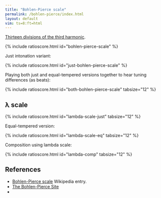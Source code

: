 ```yaml
---
title: "Bohlen-Pierce scale"
permalink: /bohlen-pierce/index.html
layout: default
vim: ts=8:ft=html
---
```


<a href="/equal-temperament/?o=3&d=13&t=120&r=C4&i=71">Thirteen divisions of the third harmonic</a>.

{% include ratioscore.html id="bohlen-pierce-scale" %}
<script type="application/x-ratioscore" id="bohlen-pierce-scale">
!!!OTL: Equal-tempered Bohlen-Pierce scale
**dtime	**ratio	**cents
*MM120	*I#71	*I#71
*	*ref:C4	*ref:C4
1	3^(0/13)	0c
1	3^(1/13)	146.3c
1	3^(2/13)	292.61c
1	3^(3/13)	438.91c
1	3^(4/13)	585.22c
1	3^(5/13)	731.52c
1	3^(6/13)	877.83c
1	3^(7/13)	1024.13c
1	3^(8/13)	1170.43c
1	3^(9/13)	1316.74c
1	3^(10/13)	1463.04c
1	3^(11/13)	1609.35c
1	3^(12/13)	1755.65c
1	3^(13/13)	1901.96c
*-	*-	*-
</script>

Just intonation variant:

{% include ratioscore.html id="just-bohlen-pierce-scale" %}
<script type="application/x-ratioscore" id="just-bohlen-pierce-scale">
!!!OTL: Just Bohlen-Pierce scale
**dtime	**ratio
*MM144	*Iclars
*	*ref:C3
1	1
1	27/25
1	25/21
1	9/7
1	7/5
1	75/49
1	5/3
1	9/5
1	49/25
1	15/7
1	7/3
1	63/25
1	25/9
2	3/1
*-	*-
</script>

Playing both just and equal-tempered versions together to hear
tuning differences (as beats):

{% include ratioscore.html id="both-bohlen-pierce-scale" tabsize="12" %}
<script type="application/x-ratioscore" id="both-bohlen-pierce-scale">
!!!OTL: Bohlen-Pierce scales (just and equal-tempered)
**dtime	**ratio	**ratio	**difference
*	*Iclars	*Iclars	*
*	*ref:C3	*ref:C3	*
1	1	3^(0/13)	0.00c
1	27/25	3^(1/13)	13.06c
1	25/21	3^(2/13)	-9.24c
1	9/7	3^(3/13)	3.83c
1	7/5	3^(4/13)	2.71c
1	75/49	3^(5/13)	-5.41c
1	5/3	3^(6/13)	-6.53c
1	9/5	3^(7/13)	6.53c
1	49/25	3^(8/13)	5.42c
1	15/7	3^(9/13)	-2.70c
1	7/3	3^(10/13)	-3.82c
1	63/25	3^(11/13)	9.24c
1	25/9	3^(12/13)	-13.06c
2	3/1	3^(13/13)	0.00c
*-	*-	*-	*-

</script>






<h2> &lambda; scale </h2>


{% include ratioscore.html id="lambda-scale-just" tabsize="12" %}
<script type="application/x-ratioscore" id="lambda-scale-just">
!!!OTL: &lambda; scale
**dtime	**ratio
*MM144	*Iclars
*	*ref:C3
1	C
1	D
1	E
1	F
1	G
1	H
1	J
1	A
1	B
1	C*3
*-	*-
!!!RDF**ratio: C = 1:1
!!!RDF**ratio: D = 25:21
!!!RDF**ratio: E = 9:7
!!!RDF**ratio: F = 7:5
!!!RDF**ratio: G = 5:3
!!!RDF**ratio: H = 9:5
!!!RDF**ratio: J = 15:7
!!!RDF**ratio: A = 7:3
!!!RDF**ratio: B = 25:9
</script>

Equal-tempered version:

{% include ratioscore.html id="lambda-scale-eq" tabsize="12" %}
<script type="application/x-ratioscore" id="lambda-scale-eq">
!!!OTL: &lambda; scale (equal temperament)
**dtime	**ratio
*MM144	*Iclars
*	*ref:C3
1	C
1	D
1	E
1	F
1	G
1	H
1	J
1	A
1	B
1	C*3
*-	*-
!!!RDF**ratio: C = 0c
!!!RDF**ratio: D = 301.85c
!!!RDF**ratio: E = 435.08c
!!!RDF**ratio: F = 582.51c
!!!RDF**ratio: G = 884.36c
!!!RDF**ratio: H = 1017.60c
!!!RDF**ratio: J = 1319.44c
!!!RDF**ratio: A = 1466.87c
!!!RDF**ratio: B = 1768.72c
</script>


Composition using lambda scale:

{% include ratioscore.html id="lambda-comp" tabsize="12" %}
<script type="application/x-ratioscore" id="lambda-comp">
!!!OTL: ໃບຂາວ
!!!COM: Sapp, Craig Stuart
!!!ODT: 2021/05/02
**dtime	**ratio	**ratio	**ratio
*MM144	*I#14	*Ixylo	*I#70
*	*ref:C3	*ref:C3	*ref:C3
*	*	*	*vel:50
1	C	.	.
1	.	E	.
1	.	.	G*3
1	.	.	.
1	0	0	.
1	.	.	H*3
1	.	.	J*3
1	.	.	H*3
1	C	J	G*3
1	.	.	0
1	.	A	.
1	B/3	B	.
1	A/3	C*3	.
1	0	.	.
1	.	.	E*3
1	.	.	F*3
1	.	.	E*3
1	.	.	D*3
1	G/3	B/3	.
1	.	.	.
1	.	.	F*3
1	A/3	C	E*3
1	.	.	.
1	.	.	.
1	A/3	C	E*3
1	A/3	C	E*3
1	.	.	.
1	A/3	F	A*3
1	.	.	.
1	C	F	B*3
1	.	.	.
1	C	E	A*3
1	.	.	.
1	C	E	G*3
1	.	.	.
1	0	0	.
1	.	.	H*3
1	.	.	J*3
1	.	.	H*3
1	.	B/3	G*3
1	.	C	F*3
1	.	B/3	.
1	.	A/3	E*3
1	.	J/3	.
1	.	.	.
1	F	.	F*3
1	G	.	.
1	F	.	G*3
1	E	.	.
1	D	F	.
1	C	G	H*3
1	A/3	F	.
1	B/3	E	.
1	A/3	D	J*3
1	D	E	.
1	E	F	A*3
1	D	G	.
1	F	A	B*3
1	.	.	.
4	E	G	C*9
*-	*-	*-	*-
!!!RDF**ratio: C = 1:1
!!!RDF**ratio: D = 25:21
!!!RDF**ratio: E = 9:7
!!!RDF**ratio: F = 7:5
!!!RDF**ratio: G = 5:3
!!!RDF**ratio: H = 9:5
!!!RDF**ratio: J = 15:7
!!!RDF**ratio: A = 7:3
!!!RDF**ratio: B = 25:9
</script>


<h2> References </h2>

<ul>
<li> <a target="_blank" href="https://en.wikipedia.org/wiki/Bohlen%E2%80%93Pierce_scale">Bohlen-Pierce scale</a> Wikipedia entry. </li>
<li> <a terget="_blank" href="http://www.huygens-fokker.org/bpsite/references2.html">The Bohlen-Pierce Site</a> <li>
</ul>



